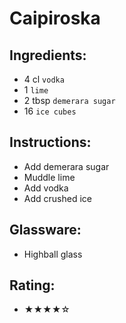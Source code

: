 # Caipiroska

## Ingredients:
- 4 cl `vodka`
- 1 `lime`
- 2 tbsp `demerara sugar` <!-- - 1 tbsp `demerara sugar` --> <!-- - 4 tsp `demerara sugar` --> <!-- - 5 tsp `demerara sugar` -->
- 16 `ice cubes`

## Instructions:
- Add demerara sugar
- Muddle lime
- Add vodka
- Add crushed ice

## Glassware:
- Highball glass

## Rating:
- ★★★★☆